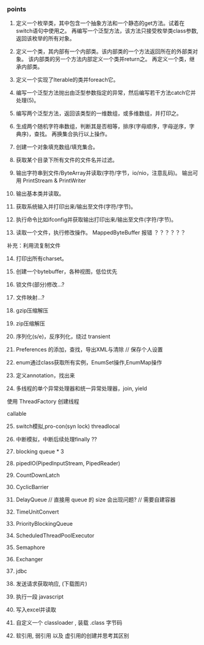 ### points

1. 定义一个枚举类，其中包含一个抽象方法和一个静态的get方法。试着在switch语句中使用之。
    再编写一个泛型方法，该方法只接受枚举类class参数,返回该枚举的所有对象。

2. 定义一个类，其内部有一个内部类。该内部类的一个方法返回所在的外部类对象。
    该内部类的另一个方法内部定义一个类并return之。
    再定义一个类，继承内部类。

3. 定义一个实现了Iterable的类并foreach它。

4. 编写一个泛型方法抛出由泛型参数指定的异常，然后编写若干方法catch它并处理(5)。

5. 编写两个泛型方法，返回该类型的一维数组，或多维数组，并打印之。

6. 生成两个随机字符串数组，判断其是否相等，排序(字母顺序，字母逆序，字典序)，查找。
    再换集合执行以上操作。

7. 创建一个对象填充数组/填充集合。

8. 获取某个目录下所有文件的文件名并过滤。

9. 输出字符串到文件/ByteArray并读取(字符/字节，io/nio，注意乱码)。
    输出可用 PrintStream & PrintWriter

10. 输出基本类并读取。

11. 获取系统输入并打印出来/输出至文件(字符/字节)。

12. 执行命令比如ifconfig并获取输出打印出来/输出至文件(字符/字节)。

13. 读取一个文件，执行修改操作。          MappedByteBuffer 报错 ？？？？？？

补充：利用流复制文件

14. 打印出所有charset。

15. 创建一个bytebuffer，各种视图，低位优先

16. 锁文件(部分)修改...?

17. 文件映射...?

18. gzip压缩解压

19. zip压缩解压

20. 序列化(s/e)，反序列化，绕过 transient

21. Preferences 的添加，查找，导出XML与清除 // 保存个人设置

22. enum通过class获取所有实例，EnumSet操作,EnumMap操作

23. 定义annotation，找出来

24. 多线程的单个异常处理器和统一异常处理器，join, yield

使用 ThreadFactory 创建线程

callable

25. switch模拟,pro-con(syn lock)
threadlocal

26. 中断模拟，中断后续处理finally  ??


27. blocking queue * 3

28. pipedIO(PipedInputStream, PipedReader)

29. CountDownLatch

30. CyclicBarrier

31. DelayQueue  // 直接用 queue 的 size 会出现问题?  // 需要自建容器

32. TimeUnitConvert

33. PriorityBlockingQueue

34. ScheduledThreadPoolExecutor

35. Semaphore

36. Exchanger

37. jdbc

38. 发送请求获取响应, (下载图片)

39. 执行一段 javascript

40. 写入excel并读取

41. 自定义一个 classloader , 装载 .class 字节码

42. 软引用, 弱引用 以及 虚引用的创建并思考其区别